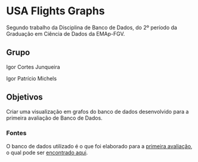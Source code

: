 # USA Flights Graphs

Segundo trabalho da Disciplina de Banco de Dados, do 2º período da Graduação em Ciência de Dados da EMAp-FGV.

## Grupo

Igor Cortes Junqueira

Igor Patrício Michels

## Objetivos

Criar uma visualização em grafos do banco de dados desenvolvido para a primeira avaliação de Banco de Dados.

### Fontes

O banco de dados utilizado é o que foi elaborado para a [primeira avaliação](https://github.com/IgorMichels/USA_Flights), o qual pode ser [encontrado aqui](https://gvmail-my.sharepoint.com/:f:/g/personal/b39254_fgv_edu_br/Ev8i0xwOqnFFh_q3gTqvNAkBhzL_dpV6_ljzh82vJsTnNg?e=7ubrsl).
